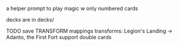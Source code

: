 a helper prompt to play magic w only numbered cards

decks are in decks/

TODO
save TRANSFORM mappings 
transforms:
Legion's Landing -> Adanto, the First Fort
support double cards

